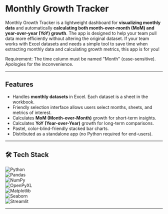 # Monthly Growth Tracker

Monthly Growth Tracker is a lightweight dashboard for **visualizing monthly data** and automatically **calculating both month-over-month (MoM) and year-over-year (YoY) growth**. The app is designed to help your team pull data more efficiently without altering the original dataset. If your team works with Excel datasets and needs a simple tool to save time when extracting monthly data and calculating growth metrics, this app is for you!

Requirement: The time column must be named "Month" (case-sensitive). Apologies for the inconvenience.

---

## Features

- Handles **monthly datasets** in Excel. Each dataset is a sheet in the workbook.
- Friendly selection interface allows users select months, sheets, and metrics of interest.
- Calculates **MoM (Month-over-Month)** growth for short-term insights.
- Calculates **YoY (Year-over-Year)** growth for long-term comparisons.
- Pastel, color-blind-friendly stacked bar charts.
- Distributed as a standalone app (no Python required for end-users).

---

## 🛠 Tech Stack

![Python](https://img.shields.io/badge/Python-3776AB?logo=python&logoColor=white)  
![Pandas](https://img.shields.io/badge/Pandas-150458?logo=pandas&logoColor=white)  
![NumPy](https://img.shields.io/badge/NumPy-013243?logo=numpy&logoColor=white)  
![OpenPyXL](https://img.shields.io/badge/OpenPyXL-025E8C?logo=microsoft-excel&logoColor=white)  
![Matplotlib](https://img.shields.io/badge/Matplotlib-ffffff?logo=plotly&logoColor=3f4f75)  
![Seaborn](https://img.shields.io/badge/Seaborn-4C8CBF?logoColor=white)  
![Streamlit](https://img.shields.io/badge/Streamlit-FF4B4B?logo=streamlit&logoColor=white)
  

---



